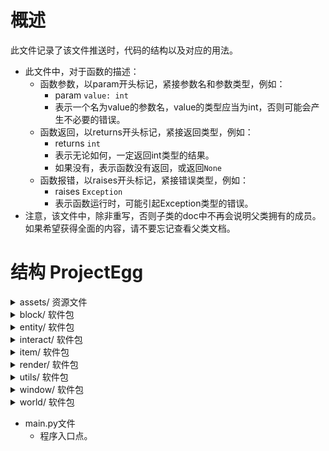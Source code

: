 # 概述

此文件记录了该文件推送时，代码的结构以及对应的用法。

- 此文件中，对于函数的描述：
  - 函数参数，以param开头标记，紧接参数名和参数类型，例如：
    - param ```value: int```
    - 表示一个名为value的参数名，value的类型应当为int，否则可能会产生不必要的错误。
  - 函数返回，以returns开头标记，紧接返回类型，例如：
    - returns ```int```
    - 表示无论如何，一定返回int类型的结果。
    - 如果没有，表示函数没有返回，或返回```None```
  - 函数报错，以raises开头标记，紧接错误类型，例如：
    - raises ```Exception```
    - 表示函数运行时，可能引起Exception类型的错误。
- 注意，该文件中，除非重写，否则子类的doc中不再会说明父类拥有的成员。如果希望获得全面的内容，请不要忘记查看父类文档。

# 结构 ProjectEgg

<details><summary>assets/ 资源文件</summary>

- font/ 管理所有字体文件
- texture/
  - block/ 所有方块纹理
  - egg/ 所有鸡蛋纹理
  - entity/ 所有实体纹理
  - item/ 所有物品纹理
  - player/ 玩家纹理，可以理解为皮肤
  - window/ 按钮和窗口的背景
  - no_texture.bmp 当找不到纹理时，会显示此图片

</details>

<details><summary>block/ 软件包</summary>

- block.py 文件
  - ```class Block```
    - 直接继承自```Element```
    - 直接继承者```Ground``` ```Wall```
    - 该类不应当被直接创建使用，应当被继承后使用。
    - 成员变量
      - ```_position: BlockVector``` 方块的位置，保护成员，使用```getBlockPosition()```或者```getPosition()```来访问。
      - ```_blockID: str``` 方块ID，保护成员，不可访问。
      - ```_holding: list[Element]``` 叠加元素，保护成员，使用```getHolding()```来访问，以及```holdAppend()```和```holdRemove()```等来修改。
    - 成员函数
      - ```__init__```
        - 创建方块类，初始化参数。
        - param ```blockID: str``` 方块唯一ID。同种方块一定拥有完全相同的ID，不同方块一定拥有不同的ID。例如，草地方块的ID是nature.grass。
        - param ```name: str``` 方块名称，有时方块可以被命名，一般情况下填入默认的名称即可。
        - param ```description: Description``` 方块说明。当鼠标悬浮在这个方块上时，会显示的方块信息。
        - param ```position: BlockVector``` 方块在世界上的位置。这一参数设置了以后就不应当变更，否则可能引发未知错误。
        - param ```texture: Texture``` 方块纹理。
      - ```tick```
        - 重写自```Element.tick()```，且应当被继承类重写。
      - ```passTick```
        - 重写自```Element.passTick()```。参考```Element.passTick()```
      - ```render```
        - 渲染这个方块。重写自```Renderable.render()```，可以重写。
      - ```canPass```
        - 查看一个实体是否能够经过这个方块。每个继承方块类都<font color='red'>必须必须重写</font>这个函数。
        - param ```entity: Union['Entity', None] = None``` 检测的实体，默认传入None。如果传入None，则返回该方块是否可以被大多数一般实体经过，否则返回该方块是否可以被要检测的实体经过。
      - ```getPosition```
        - returns ```Vector``` 该方块的世界坐标。
      - ```getBlockPosition```
        - returns ```BlockVector``` 该方块的世界坐标，整数形式。
      - ```tryHold```
        - 尝试在方块上叠加其他方块。例如，如果把树视为方块，那么可以在草地上叠加树方块。可重写。
        - param ```block: Element``` 要叠加的方块。
        - returns ```bool``` 能否成功叠加。
      - ```holdAppend```
        - 在方块上叠加其他方块。请提前使用tryHold检查。可以重写。
        - param ```element: Element``` 要叠加的方块。
        - raises ```InvalidOperationException``` 当方块无法被叠加时，抛出错误。
      - ```getHolding```
        - 获取当前方块上叠加的所有元素。
        - returns ```list[Element]```
      - ```holdRemove```
        - 移除被叠加的某个元素。可以重写。
        - param ```element: Element``` 要移除的元素。
        - returns ```bool``` 如果成功移除，返回```True```；如果失败，比如不存在，返回```False```
      - ```save```
        - 保存这个方块。可以重写。
        - returns ```dict``` 这个函数会返回方块的位置，ID和叠加方块。
      - ```load```
        - ```@classmethod``` 函数应当直接用类名调用。
        - 从字典中加载这个方块。每个继承类都<font color='red'>必须包含</font>一个独立的@classmethod的该函数
        - 这个函数可以从字典中加载方块的位置、ID和叠加方块，但是必须传入一个非None的Block实例，然后这个函数会将加载到的位置、ID和叠加方块赋给传入的block。继承类加载方块时，可以调用Block.load()并传入已经部分加载的方块来简化一些流程。
        - param ```d: dict``` 要加载的方块字典。
        - param ```block: Union[Block, None] = None``` 要加载的方块实例。默认为None，使用时，不应当传入None。
        - returns ```Block``` 被加载的方块，也就是传入的block。
        - raises ```InvalidOperationException``` 如果传入的block为None，抛出错误。
      - ```__str__```
        - 转化为字符串，输出方块的类型和名字。
        - returns ```str```
      - ```__repr__```
        - 同```__str__```
        - returns ```str```
  - ```class Ground```
    - 直接继承自```Block```
    - 直接继承者```GrassBlock``` ```PathBlock``` ```FarmlandBlock``` ```ErrorBlock```
    - 所有的地面方块。这个类自行重写了```canPass```，并对任何情况都返回True。
  - ```class Wall```
    - 直接继承自```Block```
    - 所有的墙类方块。这个类自行重写了```canPass```，并对任何情况都返回False。
  - ```class GrassBlock```
    - 直接继承自```Ground```
    - 草地方块，可以直接创建实例、使用。
    - 成员函数：
      - ```__init__```
        - 创建草方块。
        - param ```position: BlockVector``` 方块坐标。
      - ```load```
        - ```@classmethod```
        - 从字典中加载草方块。
        - param ```d: dict``` 要加载的方块字典。
        - returns ```GrassBlock``` 被加载的方块。
  - ```class PathBlock```
    - 直接继承自```Ground```
    - 草径方块，可以直接创建实例、使用。
    - 成员函数：
      - ```__init__```
        - 创建草径方块。
        - param ```position: BlockVector``` 方块坐标。
      - ```load```
        - ```@classmethod```
        - 从字典中加载草径方块。
        - param ```d: dict``` 要加载的方块字典。
        - returns ```PathBlock``` 被加载的方块。
  - ```class FarmlandBlock```
    - 直接继承自```Ground```
    - 耕地方块，可以直接创建实例、使用。
    - 成员函数：
      - ```__init__```
        - 创建耕地方块。
        - param ```position: BlockVector``` 方块坐标。
      - ```load```
        - ```@classmethod```
        - 从字典中加载耕地方块。
        - param ```d: dict``` 要加载的方块字典。
        - returns ```FarmlandBlock``` 被加载的方块。
  - ```class ErrorBlock```
    - 直接继承自```Ground```
    - 错误方块，可以直接创建实例、使用。用于调试。
    - 成员函数：
      - ```__init__```
        - 创建错误方块。
        - param ```position: BlockVector``` 方块坐标。
      - ```load```
        - ```@classmethod```
        - 从字典中加载错误方块。
        - param ```d: dict``` 要加载的方块字典。
        - returns ```ErrorBlock``` 被加载的方块。
  - 文件尾部的剩余代码块
    - 这些代码向```blockManager```（位于block/manager.py）注册方块ID和方块类，用于避免循环import问题。
    - 这样其他类在想要使用方块的时候，就可以直接使用方块ID向```blockManager```发起寻找请求，而不用导入方块类，可以避免胡乱导入的问题。
- manager.py文件
  - ```class BlockManager```
    - 方块管理器。用于管理方块ID。
    - 成员变量：
      - ```_dic: dict``` 字典，以ID作为key，方块类作为value。使用```register()```和```get()```访问。
    - 成员函数：
      - ```register```
        - 注册一个方块ID和方块。
        - param ```blockID: str``` 方块ID。
        - param ```block: type``` 方块类名。
        - raises ```ValueError``` 如果传入的方块ID已经被注册，抛出错误。
      - ```get```
        - 通过key获取已经注册的方块类。
        - param ```blockID: str``` 方块ID。
        - returns ```type``` 方块类。
        - raises ```KeyError``` 如果传入的方块ID没有被注册，会由python内置dict抛出错误。
  - 文件尾部的剩余代码块
    - 创建了一个唯一的```blockManager```实例，可以在其他地方使用。其他地方也不应当再创建BlockManager实例。

</details>

<details><summary>entity/ 软件包</summary>

- enemy.py文件
  - ```class Enemy```
    - 所有敌对单位都应当继承这个类。
    - 成员变量：
      - ```_attackTimer: int``` 倒计时。为0时可以发起攻击，否则每tick减1。每次发起攻击后，会被修改为```_attackCoolDown```。
      - ```_attackCoolDown: int``` 攻击冷却。
      - ```_lockOn: Player | None``` 锁定的玩家。
      - ```_hasAI: bool``` 是否拥有AI。没有AI的时候不会主动移动。
      - ```_aiVelocity: Vector``` AI建议的速度。设置为无AI时会将其置0, 0、
    - 成员函数：
      - ```ai```
        - AI判断函数，此处应当写AI逻辑。
        - 主要用于锁定敌人（玩家）和调整速度。
      - ```setAI```
        - param ```enabled: bool``` 设置这个实体是否使用AI。
  - ```_EnemyUnit: RenderableString```
    - 不要直接使用，虽然也没什么问题就是了。只不过为了好看，建议使用```enemyUnit()```函数。
  - ```def enemyUnit```
    - 返回一个RenderableString，表示这是一个敌对单位。
    - 用于Description显示。
  - ```def searchRange```
    - 返回一个RenderableString，表示索敌范围。
    - 用于Description显示。
    - param ```sr: int``` 索敌范围。
  - ```def basicDamage```
    - 返回一个RenderableString，表示基础伤害。
    - 用于Description显示。
    - param ```bd: int``` 基础伤害。
  - ```class EnemyDog```
    - 一个示例敌人。
- entity.py文件
  - ```class Entity```
    - 直接继承自```Element```
    - 直接继承者```Player```
    - 成员变量：
      - ```__velocity: Vector``` 实体在游戏内移动的速度，私有成员，使用```getVelocity```访问。
      - ```__renderInterval: int``` 实体在屏幕上渲染不同资源的间隔，私有成员，不可访问。
      - ```_position: Vector``` 实体在地图上的位置，保护成员，使用```getPosition```访问。
      - ```_maxSpeed: float``` 实体的最大移动速度，保护乘员，目前不可访问。
      - ```_setVelocity: Vector``` 给实体设置速度时，会先赋值给它。然后经过运算再赋给```__velocity```。保护乘员，通过```setVelocity```访问。
      - ```_textureSet``` 纹理列表。一般认为0,1是前面，2,3是后，4,5是左，6,7是右。可以参考```class Player```的构造函数
      - ```_id``` 实体ID，与方块ID相似。
    - 成员方法：
      - ```__init__```
        - 创建Entity。不应当直接调用，应当继承后生成具体实体。
        - <font color='red'>每一个特定的实体都应当有一个唯一的ID，且继承后应当在定义完成后调用```entityManager.register(entityID, Type)。```</font>
        - param ```entityID: str``` 与方块ID相似。
        - param ```name: str``` 实体名称。
        - param ```description: Description``` 实体描述。
        - param ```textureSet: list[Texture]``` 实体纹理列表。参考成员变量```_textureSet```。
        - param ```speed: float``` 实体速度。
      - ```__processMove```
        - 处理速度，将```_setVelocity```计算后调整给```__velocity```。
        - 私有方法。
      - ```passTick```
        - 继承自```Element```，在游戏内每tick调用。不建议重写。
        - 该函数处理实体移动、速度处理，以及渲染纹理选择。
      - ```tick```
        - 继承自```Element```。可重写。
      - ```render```
        - 将纹理渲染到地图上。可以重写。
        - param ```delta: float``` 渲染时间偏移。值为渲染时刻与上一帧渲染时刻的时间差，与每tick时间的比值，用于平滑渲染。
        - param ```at: Vector | None``` 渲染位置。一般传入None，使用实体自己的位置进行渲染即可。
      - ```setVelocity```
        - 设置速度
        - param ```velocity: Vector``` 速度向量。
      - ```getPosition```
        - 获取实体的位置。
        - returns ```Vector``` 实体位置。
      - ```getVelocity```
        - 获取实体的当前速度。准确地说，是上一tick的速度。
        - returns ```Vector``` 实体速度。
      - ```save```
        - 保存这个实体。可以重写，重写后也可以调用```super().save()```，省略一些代码量。
        - returns ```dict``` 实体有关量的字典。
      - ```load```
        - ```@classmethod```
        - 从字典中加载实体。每一个重写的实体类都必须<font color='red'>必须重写</font>这个函数。重写
        - param ```d: dict``` 要加载的实体字典。
        - param ```entity: Entity | None``` 实体实例。如果传入了实体实例，则会在实例上加载，否则会创建一个新的实体实例。
        - returns ```Entity``` 被加载的实体。
  - ```class Damageable```
    - 所有有血条的实体都要额外继承这个类。
    - 成员变量：
      - ```_health: float``` 血量。
      - ```_maxHealth: float``` 最大血量。
      - ```_isAlive: bool``` 是否死亡。默认情况下，血量为0时会自动设置为死亡。这是死亡的唯一判定标准，即使血量为零，你也可以强行把这个_isAlive设为True，仍然不判定为死亡。
    - 成员函数：
      - ```onDeath```
        - 死亡时调用。默认，且应当，从世界中删除该实体。当然，如果想做一些死亡特效，可以重写这个函数。
      - ```onDamage```
      - ```onHeal```
        - 在对应被伤害、被治疗时调用。应当在这些函数内部具体应用伤害和治疗。
        - param ```amount: float``` 伤害值或者治疗值。
        - returns ```float``` 伤害值或实际治疗值。
      - ```setHealth```
        - 设置实体血量。
        - 自动适应最大值和最小值。
        - 如果实体已经死亡，则不会应用效果。
        - param ```health: float```
      - ```setMaxHealth```
        - 设置实体最大血量。
        - ```maxhealth: float```
      - ```getHealth```
        - returns ```float``` 当前血量。
      - ```getMaxHealth```
        - returns ```float``` 当前最大血量。
      - ```heal```
        - 治疗一个实体，但不会超过最大值。
        - 所有的治疗都应当使用这个函数。
        - 如果实体已经死亡，则不会应用效果。
        - param ```amount: float``` 治疗量。
        - returns ```float``` 实际被治疗的量。有时有治疗削减或者治疗加成，所以返回实际值。
      - ```damage```
        - 伤害一个实体。
        - 所有伤害都应当使用这个函数。
        - 如果实体已经死亡，则不会应用效果。
        - param ```amount: float``` 伤害量。
        - returns ```float``` 实际治疗量。有时候伤害会使血量低于0，此时仍然返回原始伤害值。
  - ```class Player```
    - 直接继承自```Entity``` ```Damageable```
    - 玩家实体，可以直接创建实例、使用。
    - 成员变量：
      - ```health: float``` 生命值。初始值暂定100，可以修改。
      - ```maxHealth: float``` 最大生命值。初始值暂定100，可以修改。
      - ```inventory: float``` 玩家背包，暂时没用。
    - 成员函数：
      - ```tick```
        - 继承自```Entity```，在游戏内每tick调用。
        - ```class Player```的重写添加了WASD四个按键的检测和速度设置。
      - ```load```
        - ```@classmethod```
        - 从字典中加载玩家。
  - 文件尾部的剩余代码
    - 向```entityManager```注册玩家类。```entityManager```与```blockManager```类似。
- manager.py文件
  - 参考block/manager.py文件。这两个文件基本作用相同，只不过一个管理实体、一个管理方块。

</details>

<details><summary>interact/ 软件包</summary>

- __init__.py文件
  - ```class Interact```
    - 管理玩家交互的类。只有一个实例，在文件尾定义。
    - 成员变量：
      - ```_KEY_COUNT: int = 256``` 是```keys```和```specialKeys```列表的长度。外部无法访问，不知道也无所谓。
      - ```mouse: BlockVector``` 指示鼠标在窗口中的相对位置。已经经过offset的调整，直接使用即可。
      - ```left: Status``` 鼠标左键的状态。参考```class Status```。
      - ```middle: Status``` 鼠标中键的状态。
      - ```right: Status``` 鼠标右键的状态。
      - ```scroll: ScrollStatus``` 鼠标滚轮的状态。参考```class ScrollStatus```。
      - ```keys: list[Status | None]``` 键盘按键的状态。要检查哪个键的状态，就使用```keys[pygame.K_***]```来访问到对应键的```Status```。访问对应的键之前，请检查pygame中K_***的值是否大于256（或者说，巨大无比），如果是，则访问```specialKeys[K_*** & 255]```
      - ```specialKeys: list[Status | None]``` 特殊键的状态，例如Ctrl、Win、Alt等键。
    - 成员方法
      - ```onKey```
      - ```onMouse```
      - 成员方法都只在main.py中调用，用于传入交互键状态。不需要其他地方调用或使用。
  - 文件尾部剩余代码
    - 定义了一个```interact: Interact```，所有的交互状态都在这个实例中。不需要额外创建```class Interact```的实例。
- key_process.py文件
  - ```def processKeys```
    - 每tick处理其他的交互问题。这会在每tick的最后最后，由main.py中唯一调用。
    - 例如，当前版本中，按Q会在控制台中输出interact.mouse的值，按退出会尝试弹出暂停窗口，按空格会切换相机锁定（```renderer.cameraAt()```）
- status.py文件
  - ```class Status```
    - 直接继承者```ScrollStatus```
    - 记录交互状态。
    - 成员变量：
      - ```name``` 按键的名字。
      - ```_presentStatus: bool``` 当前按键是否被按下。
      - ```_shouldDeal: bool``` 如果按键在被tick检测到按下前，就已经被玩家抬起，那么```_presentStatus```是False，但是这个变量仍然是```True```。每次按键的持续按下只会令该变量改为```True```一次。
      - ```__init__```
        - 初始化。应当只用于interact.py，其他地方不应使用。
        - param ```name: str``` 按键的名字。
      - ```set```
        - 手动设置状态。这可能忽略用户是否真实按下了对应的按键。
        - param ```status: bool``` 设置的状态。
        - 如果```status```和```_presentStatus```不同，也会让```_shouldDeal```改成```True```
      - ```peek```
        - 瞟一眼按键状态。
        - returns ```bool``` 当前按键是否被按下。
      - ```deal```
        - 只有```_shouldDeal```为```True```时，才会返回```presentStatus```的值，然后将```_shouldDeal```改为```False```。
        - returns ```bool``` 当前按键是否被按下。
      - ```__str__```
        - 转换成```str```，调试的时候可能有用。
  - ```class ScrollStatus```
    - 继承自```Status```
    - 记录鼠标滚轮的状态。注意，滚动值向下为正。
    - 注意，请一定一定<font color='red>不要调用</font>```class ScrollStatus```的```deal()```函数和```peek()```函数和```set()```函数，设计会直接抛错。
    - 成员函数：
      - ```scroll```
        - 让滚轮仿佛滚动了一定值。
        - param ```scr: int``` 滚动的值。
      - ```peekScroll```
        - 跟peek差不多，但是返回值改成```int```类型。
        - returns ```int``` 当前滚轮滚动的值。
      - ```dealScroll```
        - 跟deal差不多，但是返回值改成```int```类型。
        - returns ```int``` 当前滚轮滚动的值。
      - ```resetScroll```
        - 重置滚轮滚动的值为0。
      
</details>

<details><summary>item/ 软件包</summary>

- 参考新设计，这一软件包中的代码大概率应当弃用。

</details>

<details><summary>render/ 软件包</summary>

- font.py文件
  - ```class Font```
    - 字体类，可以用来绘制文本。
    - 成员变量：
      - ```_half: bool``` 标记是否是半尺寸字体，保护成员，不可访问。
      - ```_addr: str``` 标记文件的路径，保护成员，不可访问。
      - ```_yOffset: int``` 标记字体的纵向偏移。由于各个字体的上下浮动稍有不同，这一值让不同的字体看起来差不多平行。保护成员，不可访问。
      - ```_file: File``` python的File对象。
      - ```_font: pygame.font.Font``` pygame的字体对象。保护成员，不可访问。
    - 成员函数：
      - ```close```
        - 关闭字体文件。正常情况下不应当调用。这个函数会被自动调用。
      - ```get```
        - 获取pygame.font.Font对象。
        - 四个参数就是字面意思。
        - returns ```pygame.font.Font``` 调整过后的字体，请尽快使用，因为后续如果有其他的改动，这个对象同样会应用新的改动的效果。
      - ```draw```
        - 在屏幕上最原始地绘制字符。
        - 一般使用```RenderableString```绘制文字会更方便一些。
        - param ```screen: Surface``` 绘制的目标Surface。
        - param ```string: str``` 要绘制的字符串；
        - param ```x: int``` 绘制起点，左上角的x坐标。
        - param ```y: int``` 绘制起点，左上角的y坐标。
        - param ```color: int``` 字体的颜色，0xAARRGGBB
        - param ```bold: bool``` 字体是否采用粗体。
        - param ```italic: bool``` 字体是否采用斜体。
        - param ```underline: bool``` 字体是否添加下划线。
        - param ```strikeThrough: bool``` 字体是否添加删除线。
        - param ```background: int``` 背景颜色，0xAARRGGBB。
      - ```setHeight```
        - 设置字体的高度。正常情况不应调用，应当仅在窗口大小改变时被系统自动调用。手动调用可能会出现意料之外的错误。
        - param ```height: int``` 高度。
        - 注意，这个函数会自动调用```close```函数，然后重新打开文件。
  - ```allFonts = {}```
    - 所有字体的字典。以下为Key-Value对：
    - 00 - 华文宋体，默认字体。
    - 01 - 刀剑神域字体，EmsiaetKadosh的私货。
    - 02 - Yumincho字体，日语的显示会很漂亮。EmsiaetKadosh的私货。
    - 10，11，12对应以上的半尺寸字体。
    - 如果想加其他字体请通知EmsiaetKadosh。
  - ```def setScale```
    - ```@times``` 这个函数会被计时。
    - 不应手动调用。窗口大小改变时自动调用。
    - param ```scale: float``` 缩放比例。
  - ```def initializeFont```
    - 不应手动调用。
    - 仅在main.py中用于初始化字体字典。
  - ```def finalize```
    - 程序终止时，调用这个函数。
    - 不应手动调用。
    - 但是还没有自动调用。如果你什么时候看到了这句话，告诉EmsiaetKadosh，告诉他这里有一坨屎山。
- renderable.py文件
  - ```class Renderable```
    - 直接继承者```Element``` ```Window``` ```Widget``` ```World``` 还有啥忘了
    - 所有能渲染的东西都继承这个类。
    - 成员变量：
      - ```_texture: Texture``` 保护成员，继承可访问，也可以通过```getTexture```访问。
    - 成员函数：
      - ```__init__```
        - param ```texture: Texture``` 要渲染的纹理。
      - ```render```
        - 渲染```_texture```到屏幕上。可以重写。
        - param ```delta: float``` tick时间偏移，在0~1之间。值为渲染时刻与上一帧渲染时刻的时间差，与每tick时间的比值，用于平滑渲染。
        - param ```at: Vector | None``` 绘制位置。一般情况下，被渲染的东西知道自己应当渲染到屏幕的具体位置，此时```at=None```，但是有时如果需要渲染物品等，就需要通过这个参数告知其应当渲染的位置。
      - ```passRender```
        - 不建议重写，可以重写。不要忘了调用```super().passRender(delta, at)```。
        - param ```delta: float```
        - param ```at: Vector | None```
        - 与```render()```相同。
      - ```getTexture```
        - 获取```_texture```。
        - returns ```Texture```
- renderer.py文件
  - ```enum Location```
    - 继承自```Enum```
    - 枚举类。标记渲染位置。字如其名。
  - ```class RenderStack```
    - 外部不需要使用。目前好像也没用。
  - ```class Renderer```
    - 唯一实例定义在文件尾部。
    - 成员变量：
      - ```_screen: Surface``` 屏幕。一般不直接在上面渲染。
      - ```_size: tuple[float, float]``` 即```_screen.get_size()```
      - ```_canvas: Surface``` 画布。所有的渲染都在画布上进行，然后由系统自动渲染到屏幕上。
      - ```_canvasSize: Vector``` 画布尺寸。和屏幕尺寸略有不同，因为屏幕长宽比锁定。
      - ```_canvasCenter: BlockVector``` 画布的中心点。只是为了减少一些计算量。
      - ```_isRendering: bool``` 标记当前是否正在渲染。有的操作在渲染期间进行会非常容易报错崩溃，采用这种方式可以知道具体哪里的行为容易出错。
      - ```_renderStack: RenderStack``` 目前没用。用来存储缩放值。
      - ```_camera: SynchronizedStorage[Vector]``` 相机位置。由于是多线程，所以套壳这个```SynchronizedStorage```防止多线程闪屏。
      - ```_cameraAt: Union[Entity, None]``` 标记相机追踪的实体。如果为```None```，相机不动；如果不为```None```，
      - ```_systemScale: int``` 系统缩放比例。这纯粹由窗口决定，所以不要乱设置，虽然确实可以用```setSystemScale()```设置。
      - ```_systemScaleChanged: bool``` 系统缩放比例是否改变。调用```setSystemScale()```后会自动置为```True```，渲染前会令渲染系统适应新的系统缩放比例。
      - ```_mapScale: int``` 这是最终的地图缩放比例。值为```_customMapScale * _systemScale```。
      - ```_mapScaleChanged: bool``` 地图缩放比例是否改变。调用```setMapScale()```后会自动置为```True```，渲染前会令渲染系统适应新的地图缩放比例。
      - ```_uiScale: int``` 这是最终的UI缩放比例。值为```_customUiScale * _systemScale```。
      - ```_uiScaleChanged: bool``` UI缩放比例是否改变。调用```setUIScale()```后会自动置为```True```，渲染前会令渲染系统适应新的UI缩放比例。
      - ```_offset: BlockVector``` 渲染偏移。这是因为屏幕长宽比锁定、```_canvas```和```_screen```尺寸不同，为了把```_canvas```绘制到```_screen```的中间设置了这个变量。
      - ```_presentOffset: BlockVector``` 这个是跟```_renderStack```一起用的。目前没用。
      - ```_customMapScale: float``` 地图缩放比例。可以用```setMapScale()```设置，但是缩放过大会导致严重掉帧，过小了又看不见。默认的范围是0.5~8，可能会后续继续修改。
      - ```_customUIScale: float``` UI缩放比例。可以用```setCustomUiScale()```设置。
      - ```_is4to3: SynchronizedStorage[bool]``` 标记是否应当渲染为4:3。
    - 成员函数：
      - ```ready```
        - 检查渲染器状态是否良好。一般不需要手动检查，有自动检查的。
        - returns ```bool```
      - ```setScreen```
        - 每当窗口大小改变时，系统自动调用这个函数传入新的目标屏幕。不应手动调用。然后自动更改offset，canvas，canvasSize等。
        - param ```screen: Surface``` 目标屏幕。
      - ```cameraAt```
        - 令渲染器追踪一个实体，始终将目标实体渲染在屏幕中心。
        - param ```entity: Entity | None``` 要追踪的实体。如果为```None```，则取消追踪。
        - returns ```Entity | None``` 返回上一个追踪的实体。
      - ```getCameraAt```
        - 获取当前追踪的实体。
      - ```begin```
        - 开始渲染，不需要手动调用。
        - 这里会更新camera，更新canvas等等。
      - ```_updateOffset```
        - 保护方法，用于更新偏移。不需要手动调用。
      - ```end```
        - 渲染结束时调用，把canvas再绘制到屏幕上。不需要手动调用。
      - ```assertRendering```
        - 确保当前正在渲染。
        - 如果不在渲染，抛错。
        - raises ```InvalidOperationException```
      - ```assertNotRendering```
        - 确保当前不在渲染。
        - 如果正在渲染，抛错。
        - raises ```InvalidOperationException```
      - ```getSize```
        - 获取```_canvas```的尺寸。
        - returns ```Vector```
      - ```getCanvas```
        - 获取```_canvas```。
        - returns ```Surface```
      - ```getScreen```
        - 获取```_screen```。
        - returns ```Surface```
      - ```getCamera```
        - 获取```_camera```的最新位置。
        - returns ```Vector```
      - ```getOffset```
        - 获取```_offset```。其实没什么用，因为不需要手动计算这个偏移。
        - returns ```BlockVector```
      - ```render```
        - 渲染目标，不建议使用，因为值不好算，且效率低下。
        - 你看代码里的注释吧，我懒得抄了。
      - ```renderAtMap```
        - 以地图渲染的比例渲染目标。一般只用于渲染地图。
        - 手动调用比较少，调用Texture里的renderAtMap就好了。
        - param ```src: Surface``` 渲染来源Surface。
        - param ```mapPoint: Vector``` 地图上的位置坐标。
        - param ```fromPos: Vector | None``` 裁切源src的起始点。默认```None```不裁切。
        - param ```fromSize: Vector | None``` 裁切源src的大小。默认```None```不裁切。
      - ```renderAsBlock```
        - 作为方块渲染。会与```RenderAtMap```的计算方式稍有不同，但是意思都一样。
      - ```renderString```
        - 渲染字符串。
        - param ```text: RenderableString``` 要渲染的字符串。
        - param ```x: int``` 渲染参考点
        - param ```y: int``` 渲染参考点
        - param ```defaultColor: int``` 默认颜色，0xAARRGGBB
        - param ```location: Location``` 渲染位置，默认为左上角。参考点是RIGHT，那么就是要渲染的字符串右侧纵向中心点与参考点重合。反正就是这个意思。
      - ```push```
      - ```pop```
      - ```setScale```
        - 目前都没用。
      - ```setUiScale```
        - 设置UI缩放比例。
        - param ```scl: float``` 设置值。
      - ```setSystemScale```
        - 设置系统缩放比例。
        - param ```scl: int``` 设置值。
      - ```getSystemScale```
        - 获取当前系统缩放比例。
        - returns ```float```
      - ```setCustomMapScale```
        - 设置地图缩放比例。
        - param ```scl: float``` 设置值。
      - ```getCustomMapScale```
        - 获取当前_customMapScale。
        - returns ```float```
      - ```getMapScale```
        - 获取当前_mapScale。
        - returns ```float```
      - 后面的懒得写了。基本上都不需要手动调用。
- resource.py文件
  - ```class Texture```
    - 管理纹理资源，包含了文件的管理。
    - 不建议直接通过```t = Texture()```来创建新的纹理，应当使用```textureManager.getOrNew()```。
    - 成员变量：
      - ```_mapObject: bool``` 默认为```True```，标记是否应当根据renderer的mapScale调整。参考```adaptsMap()```函数。
      - ```_uiObject: bool``` 默认为```False```，标记是否应当根据renderer的uiScale调整。参考```adaptsUI()```函数。
      - ```_systemObject: bool``` 默认为```False```，标记是否应当根据renderer的systemScale调整。参考```adaptsSystem()```函数。
      - ```_file``` python的文件对象。
      - ```_surface: Surface``` 原图的Surface。
      - ```_systemScaleOffset: float``` 如果只根据systemScale调整，则额外应用这个offset作为一个系数。
      - ```_mapScaled: Surface | None``` 根据mapScale调整后的Surface。
      - ```_uiScaled: Surface | None``` 根据uiScale调整后的Surface。
      - ```_systemScaled: Surface | None``` 根据systemScale调整后的Surface。
      - ```_offset: Vector | None``` 渲染时的偏移。按照源图的像素为单位。大概吧，我也忘了，用到了再说。
    - 成员函数：
      - ```adaptsMap```
        - 调整该纹理是否应当适应地图缩放比例而改变。
        - param ```adapts: bool``` 是否应当适应地图缩放比例而改变。
        - 注意，如果置False，那么调用```renderAtMap```和```renderAsBlock```时可能会报错。
      - ```adaptsUI```
        - 调整该纹理是否应当适应UI缩放比例而改变。
        - param ```adapts: bool``` 是否应当适应UI缩放比例而改变。
        - 注意，如果置False，那么调用```renderAtInterface```时会优先使用```_uiScaled```，如果没有，则使用```_systemScaled```，再没有，则使用```_surface```。
      - ```adaptsSystem```
        - 调整该纹理是否应当适应系统缩放比例而改变。
        - param ```adapts: bool``` 是否应当适应系统缩放比例而改变。
        - 注意，如果置False，那么调用```renderAtInterface```时会优先使用```_systemScaled```，如果没有，则使用```_surface```。
      - ```renderAtInterface```
        - 以UI的方式渲染到屏幕上。
        - param ```at: Vector``` 指定渲染左上角起点。目前没用，要用找EmsiaetKadosh。
      - ```renderAsBlock```
        - 以地图地板的方式渲染到屏幕上。
        - param ```at: Vector``` 在地图上的位置。
        - param ```fromPos: Vector | None``` 默认None，源图截取起点。
        - param ```fromSize: Vector | None``` 默认None，源图截取大小。
        - 注意，如果```_mapScaled```为```None```，那么可能会报错。
      - ```renderAtMap```
        - 渲染到地图上。
        - param ```at: Vector``` 在地图上的位置。
        - param ```fromPos: Vector | None``` 默认None，源图截取起点。
        - param ```fromSize: Vector | None``` 默认None，源图截取大小。
        - 注意，如果```_mapScaled```为```None```，那么可能会报错。
      - ```change***Scale```
        - 用不到，不需要手动调用。用来在scale发生改变时刷新。
      - ```getSurface```
        - 获取```_surface```
        - returns ```Surface```
      - ```get***ScaledSurface```
        - 获取对应调整过的Surface，可能为None。
        - returns ```Surface | None```
      - ```setOffset```
        - 设置渲染时的偏移。
        - param ```offset: Vector``` 偏移量。
  - ```class ResourceManager```
    - 管理所有的```Texture```对象。
    - 成员变量：
      - ```_lock: Lock``` 用于防止多线程冲突，内部自动处理。
      - ```_textures: dict[str, Texture]``` 纹理字典，一般纹理ID就是对应的文件位置，去掉头的assets/texture/和尾的.bmp。
    - 成员函数：
      - ```getOrNew```
        - 获取纹理对象，如果没有，则当场创建。
        - 如果没有对应文件，则使用no_texture错误纹理。
        - param ```key: str``` 即为文件位置，舍去assets/texture和.bmp。
        - returns ```Texture```
      - ```get```
        - 直接获取资源。如果不存在，则抛错。
        - 所以其实都建议使用```getOrNew```，这个函数就忘了吧
        - param ```key: str``` 即为文件位置，舍去assets/texture和.bmp。
        - raises ```KeyError``` 如果不存在。
        - returns ```Texture```
      - ```has```
        - 检查是否存在对应的资源。
        - param ```key: str``` 即为文件位置，舍去assets/texture和.bmp。
        - returns ```bool```
      - ```register```
        - 直接注册一个资源。还是建议用```getOrNew```，这个函数也可以让它烂掉了。
        - param ```key: str``` 即为文件位置，舍去assets/texture和.bmp。
        - raises ```KeyError``` 如果已经存在。
      - ```changeMapScale```
      - ```ChangeScale```
        - 不需要手动调用。
  - 文件尾部的剩余代码：
    - 创建了一个唯一的```resourceManager: ResourceManager```对象。不应创建其他同类对象，直接使用这个就行。
- configs.py文件
  - ```def readConfig```
    - 自动调用。读取文件config.json。
    - 需要使用的话，叨叨EmsiaetKadosh。
    - 返回一个字典，键为配置名，值为配置值。
  - ```def writeConfig```
    - 自动调用。写入文件config.json。
    - 需要使用的话，叨叨EmsiaetKadosh。
    - param ```config: dict[str, Any]``` 写入字典。
  - ```readElseDefault```
    - 可以帮助读取配置文件。
    - param ```dic: dict[str, Any]``` 配置字典。
    - param ```key: str``` 键。
    - param ```else_: Any``` 键的对应默认值。如果字典里没有这个值，则返回else_。
    - param ```result_or_judgement: dict[any, any] | Callable[[any], any] | None``` 用来审判对应值是否合法。如果为dict，会将config.json中读取到的值作为键查找dict，返回对应的值；如果不存在，则会输出warningMessage；如果为Callable，则会调用这个函数。这个函数必须接受一个参数，为config.json中读取到的值，返回要设置成的值。如果是None，则直接返回config.json中读取到的值。
    - param ```warningMessage: str | None``` 键不存在时的警告信息。```
    - returns ```Any``` 读取到的类型。
- save.py文件
  - ```class Archive```
    - 存档类。基本上不需要手动使用，直接重写类的```save()```和```@staticmethod load()```即可。
    - 成员变量：
      - ```dic``` 公开，存档字典。
      - ```_name``` 存档名称。
      - ```_file``` 存档文件。
    - 成员函数
      - ```read```
        - 将文件读入存档字典。
      - ```write```
        - 将存档字典写入文件。
      - ```close```
        - 关闭文件。

</details>

<details><summary>utils/ 软件包</summary>

- __init__.py文件
  - ```class Utils```
    - 唯一实例定义于文件尾。不需要创建额外实例。
    - 成员变量：
      - ```_lock: Lock``` 防止多线程输出文字的时候排版混乱。
      - ```_logLevel: int``` 日志等级。可以在配置文件config.py中设置。
    - 成员函数：
      - ```__copyFromConfigs```
        - @staticmethod
        - 从configs.py中复制。因为会循环引用，所以不得不抄一份来。外部访问不了，外部要用直接用configs.py中的函数。
      - ```readConfig```
      - ```writeConfig```
        - config相关，不需要手动调用。
      - ```_output```
        - 输出一些内容到控制台。
        - 保护方法，外部不应直接使用。
      - ```trace```
      - ```debug```
      - ```info```
      - ```warn```
      - ```error```
        - 发送各个级别的信息到控制台。
        - 如```print```那样使用。
      - ```traceStack```
        - 获取调用栈信息。
        - param ```e: Exception``` 要分析的异常。
        - param ```msg: str | None``` 附加在开头的信息。
        - 如果你想知道某处的调用栈信息，你可以使用```traceStack(Exception())```，而不是```raise Exception()```，就可以在不抛错的情况下获知调用栈信息。
      - ```printException```
        - 一般在抛错后自动调用。
        - 一般不需要手动调用。
      - ```f***```
        - 浮点数系列函数。
        - 判断a和b的关系。
        - 精度为1e-9。
        - param ```a: float```
        - param ```b: float```
        - returns ```bool```
  - ```def prints```
    - 函数装饰器。用法是，在函数的定义处加入@符号使用。
    - 不会对函数本体和返回值造成什么影响。
    - 调用完成时，输出函数的入参和返回值。例如：
```python
from utils import prints
@prints
def func(*args, **kwagrs):
	print(args[0])
func(123, 234, 'hello', kw=('EmsiaetKadosh', 213))
# 输出结果：
# 123
# [IKUN] [TRACE] args: (123, 234, 'hello'), kwargs: {'kw': ('EmsiaetKadosh', 213)}, ret = None
```
  - ```def times```
    - 函数装饰器。用法是，在函数的定义处加入@符号使用。
    - 不会对函数本体和返回值造成什么影响。
    - 调用完成时，输出函数的运行时间。例如：
```python
from utils import times
@times
def func(*args, **kwagrs):
	print(args[0])
func(123, 234, 'hello', kw=('EmsiaetKadosh', 213))
# 输出结果：
# 123
# [IKUN] [TRACE] func takes 0.0128 ms
```
- element.py文件
  - ```class Element```
    - 直接继承者```Block``` ```Entity``` ```Item```
    - 所有的世界上的元素全部继承这个类。这个类现在不太需要被直接使用了，直接继承```Entity``` ```Block``` ```Item```之类的就行了。
- error.py文件
  - 存储一些自定义类型的错误。
  - ```class InvalidOperationError```
    - 提示代码上目前不能做这样的操作，不能调用这个函数等。
  - ```class NullPointerException```
    - 提示代码上传入了本不应该是None但是就是None的变量。
  - ```class IllegalStatusException```
    - 提示代码在进行某个操作时，某个状态不正确，例如在渲染期间执行了非渲染期间限定的操作。
  - ```class CodeBasedException```
    - 提示在写代码时，可能应当做某些事，但是没有做某些事。
- game.py文件
  - 相当于GameManager游戏管理器，只不过命名为game。
  - 全程只能有一个class Game的实例，定义在文件结尾。
  - ```class Game```
    - 管理所有游戏资源。
    - 成员变量：
      - ```_mainWorld: World``` 当前世界。可能重构。可以通过```getWorld()```获取。
      - ```running: bool``` 指示当前游戏是否正在运行。如果置为```False```，三个线程就会退出循环。建议使用```quit()```函数，这样可以在函数里执行一些必要的处理然后再退出。
      - ```tickCount: int```，运行时自增，指示游戏运行了多少tick。后面还会有隐藏问题，别忘了提醒EmsiaetKadosh。
      - ```_window: SynchronizedStorage[Union[Window, None]]``` 异步的窗口对象。可以通过```getWindow()```或```setWindow()```访问。
      - ```floatWindow: Union[FloatWindow, None]``` 浮动窗口，跟随鼠标移动。
    - 成员函数：
      - ```__init__```
        - 无特殊说明。
      - ```tick```
        - 不需要手动调用。
        - 执行所有的游戏tick。
      - ```render```
        - 不需要手动调用。
        - 执行所有的游戏render。
      - ```setWindow```
        - 异步地设置窗口。
        - 注意，设置后不会立即改变，会在下一tick才应用改变。
        - param ```window: Union[Window, None]``` 为None就是关闭所有窗口。
      - ```getWindow```
        - 获取窗口。
        - 注意，获取的是当前tick的窗口，而不是立即设置的窗口。
        - returns ```Window```
      - ```setWorld```
        - 设置世界。
        - 如果设置为None，也会同时把```render._cameraAt```设为None。
        - param ```world: Union[World, None]```
      - ```getWorld```
        - 获取当前的世界。
        - returns ```World```
      - ```quit```
        - 退出程序，也就是把```running```设为False
      - ```readConfig```
      - ```writeConfig```
        - ```@staticmethod```
      - ```processMouse```
        - 不需要手动调用。
  - 文件尾部的剩余代码
    - 定义了唯一的game实例。用这个game就行。尽可能不要重新给这个game赋值。
- sync.py文件
  - 主要处理多线程的冲突问题。
```python
from utils.sync import SynchronizedStorage
storage: SynchronizedStorage[int] = SynchronizedStorage(0)
```
  - ```class SynchronizedStorage(Generic[_SyncT])```
    - ```_SyncT``` 模板类。用法是这样的。
    - 成员变量都是保护成员，不可以直接访问。
    - 该类包装的变量都是在所有线程都可以设置更改，但大多只有一个线程需要读取并使用的。
    - 所有线程设置后，设置值都会临时存储，在使用线程调用```apply```后才会应用变化。
    - 参考下面的方法文档就行。
    - 成员函数：
      - ```__init__```
        - 设置一个初始值，然后deepcopy一个值给newValue。
        - param ```value: _SyncT```
      - ```get```
        - 获取当前值。
        - 获取的是原对象，所以如果```get().***()```，会改变原对象。不建议，但允许。
        - returns ```_SyncT```
      - ```getNew```
        - 获取最新设置的值。最新值可能尚未应用。
        - returns ```_SyncT```
      - ```set```
        - 设置最新值。
        - param ```value: _SyncT```
      - ```apply```
        - 应用变化。把newValue应用给value。
        - param ```value: _SyncT``` 会把这个value给newValue，None也可以传入。
  - ```class SynchronizedModifier(Generic[_SyncT])```
    - 成员变量都是保护成员，不可以直接访问。
    - 该类包装的变量都是在所有线程都可以设置更改，但大多只有一个线程需要读取并使用的。
    - 所有线程设置后，设置值都会临时存储，在使用线程调用```apply```后才会应用变化。
    - 参考下面的方法文档就行。
- text.py文件
  - 与文本有关的处理。
  - ```class Description```
    - 描述文本。
    - 可以继承。
    - 成员变量：
      - ```_d: list[RenderableString]``` 描述字符串列表。
    - 成员函数：
      - ```__init__```
        - 构造函数。
        - param ```d: list[RenderableString]``` 要显示的字符串列表
      - ```generate```
        - 用于获取显示文本。不应当手动调用。每当显示时会调用一次，可以与计时相关联。如果你想实现随时间变化的文本，那你可以继承然后重写这个函数。
        - returns ```list[RenderableString]``` 默认的返回值。
  - ```class InnerStringConfig```
    - 不需要外部使用，为了渲染带风格的```InnerStringConfig```方便而创建。
  - ```class RenderableString```
    - 可以实现非常丰富的字符串显示。
    - 具体用法在readme.md中，这里不再重复写。
    - 传入字符串构造时，会立刻解析字符串生成```InnerStringConfig```列表存储在成员变量中。
    - 成员变量：
      - ```set: list[InnerStringConfig]``` 渲染字串列表。必要时可以外部更改，但不建议更改。
    - 成员函数：
      - ```__init__```
        - 初始化创建一个渲染字符串。
        - param ```string```要渲染的字符串，采用如readme.md中写的格式。不懂的反正也可以叨叨EmsiaetKadosh。
      - ```_parseAppend```
        - 解析字符串，然后添加到列表末尾。
        - 保护函数，外部不能也不需要调用。
      - ```length```
        - 计算字符串渲染需要的像素宽度。
        - returns ```int```
      - ```lengthSmall```
        - 强制令字符串以小字体渲染，计算像素宽度。
        - returns ```int```
      - ```renderAt```
        - 渲染这个字符串。
        - param ```screen: Surface``` 渲染目标。
        - param ```x: int``` ```y: int``` 渲染坐标。
        - param ```defaultColor: int``` 0xRRGGBBAA格式。如果字符串没有指定具体颜色，则使用这个颜色。
        - returns ```int``` 渲染后，右上角的x坐标。
      - ```renderSmall```
        - 用法与```renderAt```一样，只不过强制用小字体渲染。
        - param 同```renderAt```。
        - returns 同```renderAt```。
      - ```__str__```
        - 创建类时debug用。可以忽略。
- vector.py文件
  - 这个文件的东西太多了，我真的懒得写了。。。
  - ```class Matrix```
    - 参考你学的线性代数。
    - 成员函数：
      - ```add``` ```subtract``` ```multiply```
        - param ```other: Matrix | Vector | BlockVector | int | float```
        - <font color='red'>注意此处的描述。</font>
        - 如果传入```Matrix```，则执行矩阵乘法，然后自身修改为结果，返回自身。
        - 如果传入```Vector | BlockVector```，则执行矩阵乘向量，返回新的```Vector```实例。注意，无论如何不返回```BlockVector```。
        - 如果传入```int | float```，则将自身所有数字乘以这个传入的整数，自身修改为结果，返回自身。
      - ```+ - * @```运算符
        - 其中，```@```是矩阵乘运算符。如果乘以```int | float```，只能使用```*```，而乘以```Vector | BlockVector | Matrix```，只能用```@```。
        - 与上述的相同。唯一的不同是，不会修改自身，而是在所有情况都创建新的实例然后返回新的实例。
      - ```==```
        - 比较两个矩阵的所有数字是否全部相等。
  - ```class Matrices```
    - 存储了常用的矩阵。不要修改这里的矩阵。
  - ```class Vector```
  - ```class BlockVector```
    - 前者记录float，后者只记录整数。
    - 共有成员函数：
      - ```set```
        - 顾名思义。可以set((x, y))传入的元组，可以传入set(x, y)分别传入x和y的值，也可以传入另一个Vector或者BlockVector。
      - ```setX``` ```setY```
        - 顾名思义。
      - ```add``` ```subtract``` ```multiply```
        - 与Matrix相似，自身修改为结果，然后返回自身。
        - 参数可以传入Vector或者BlockVector，也可以传入数字元组。
        - ```multiply```只接受数字参数，点乘请用```dot```，没有叉乘。
      - ```dot```
        - 点乘另一个向量。
        - param ```other: Vector```
        - returns ```float```
      - ```clone```
        - 复制一份自身。主要用于链式调用的开头。
        - returns ```Vector | BlockVector```
      - ```length```
        - returns ```float``` 绝对长度。
      - ```lengthManhattan```
        - returns ```float | int``` 曼哈顿长度。
      - ```normalize```（BlockVector中是```normalizeClone）
        - 获取自身的单位向量。Vector会将自身修改为单位向量，BlockVector会创建一个自身单位向量的Vector返回。
        - returns ```Vector```
      - ```reverse```
        - returns ```Vector | BlockVector``` 反向自身。
      - ```distance```
        - 传入一个对应向量，计算两个向量末端的距离。
      - ```distanceManhattan```
        - 传入一个向量，计算两个向量的曼哈顿距离。也就是abs(x1 - x2) + abs(y1 - y2)
        - returns ```float```
      - ```getTuple```（Vector中独特拥有```getBlockTuple，即转化为方块坐标然后返回方块元组。）
        - 将向量转化成元组。
        - 注意，getBlockTuple采用floor，即0.5约为0，-0.1约为-1。
      - Vector中的```getBlockVector```和 BlockVector中的```getVector```
        - 两种类型相互转换。
      - ```directionalClone``` ```directionalCloneBlock```
        - 返回方向性向量。即，返回的向量的x和y分别表示原向量x和y的符号。二者区别在于返回值类型。
      - ```pointVertcalTo```
        - 将本坐标视为坐标点，求该点到直线的垂线向量，包含长度。
        - param ```line: Vector``` 目标直线
        - return ```Vector``` 垂线向量
      - ```save```
      - ```load```
        - ```@classmethod```
      - ```+ - * /```
        - 与Matrix相似。都返回新的实例，不会修改原值。
      - ```==```
        - 顾名思义。
    - Vector中独特函数：
      - ```xInteger``` ```yInteger```
        - 检查x和y坐标是否是整数。
        - returns ```bool```
      - ```extendX``` ```extendY```
        - 将x或y修改为传入的值，然后等比放大这个向量。
        - param ```x | y: int```
        - returns 自身。

</details>

<details><summary>window/ 软件包</summary>

- widget.py文件
  - ```class ColorSet```
    - 就只不过是集成了一下。
    - 成员变量：
      - ```inactive``` 控件不活动（不可用）的颜色。
      - ```active``` 控件活动（可用）的颜色。
      - ```hover``` 鼠标悬停在控件上时的颜色。
      - ```click``` 鼠标按下时显示的颜色。
    - 成员函数：
      - ```__init__```
        - param ```isText: bool``` 创建时，会默认将上述的四个成员变量初始化，这个参数可以确定是按照默认背景色的颜色还是按照默认文本颜色进行初始化。
      - ```clone```
        - returns ```ColorSet``` 自身的副本。
  - ```class Widget```
    - 直接继承自```Renderable```
    - <font color='red'>注：以下类型```(int, int) -> bool```类型标注均表示函数类型，接受鼠标实际位置x, y为参数，返回bool表示是否阻断消息传递。除非特殊情况，返回True即可。</font>
    - 成员变量：
      - ```location: Location``` 位置确定方式。参考```class Location```。
      - ```textLocation: Location``` 文本相对于控件的位置确定方式。
      - ```x: float``` ```y: float``` 位置。-1~1的小数，实际确定位置的时候会用此处的x和y乘以屏幕的宽高，然后乘以uiScale（目前尚未实施）。
      - ```width: float``` ```height: float``` 同上。
      - ```name: RenderableString``` 显示在按钮上的文字。如果继承并重写了```render```函数则另当别论，你可以随意显示你想显示的文字。
      - ```description: Description``` 鼠标悬浮时显示的提示文字。强制显示为小字。
      - ```_x, _y, _w, _h``` 保护成员。用于存储实际的位置，以像素为单位。
      - ```_isMouseIn: bool``` 保护成员。用于标记鼠标是否在控件内部。
      - ```active: bool``` 表示控件是否可用。
      - ```onHover: (int, int) -> bool``` 函数类型成员变量，当鼠标悬停在上方且移动时调用。
      - ```onClick: (int, int) -> bool``` 函数类型成员变量，当鼠标按下时调用。目前不可用。
      - ```onMouseUp: (int, int) -> bool``` 函数类型成员变量，当鼠标抬起时调用。
      - ```onMouseDown: (int, int) -> bool``` 函数类型成员变量，当鼠标按下时调用。
      - ```onTick: () -> int``` 函数类型成员变量，不接受参数，返回值目前没用。每tick都会调用。
      - ```color: ColorSet``` 背景颜色。
      - ```textColor: ColorSet``` 文本颜色。
    - 成员函数：
      - ```onResize```
        - 不需要手动调用，也基本不需要重写。可以但不建议重写。
        - 根据窗口大小重新调整控件大小。
      - ```isMouseIn```
        - 不需要手动调用。检查鼠标是否在控件内部。
        - 注意，这个函数会调整```_isMouseIn```成员变量，不要轻易使用。
        - param ```x: int, y: int``` 鼠标位置
        - returns ```bool```
      - ```tick```
        - 每tick调用，可以重写。
      - ```click```
        - 触发点击。目前没有自动调用，建议暂时不要使用。
      - ```pass***```
        - 都是内部调用，不建议重写，也不需要手动调用。
  - ```class Button```
    - 其实并没有干什么事。当然以后可能哪次更新会更改，也可能把onClick专门给Button类。
    - 命名上这个看得舒服，所以按钮就都用Button不要用Widget好了，虽然功能一毛一样。
- window.py文件
  - ```class Window```
    - 窗口类。目前所有的窗口一定占满屏幕，且同时只能显示一个窗口。
    - 成员变量：
      - ```_title: str``` 窗口标题，目前没有做显示。
      - ```_widgets: list[Widget]``` 子组件。注意，index越小的组件相当于在越上层。
      - ```_catches: Widget | None``` 目前未启用。当前捕捉的组件。所有消息会先传到这个组件，然后再传给其他组件。
      - ```backgroundColor: int``` 背景颜色。
    - 成员函数：
      - ```renderBackground```
        - 渲染背景。
        - 默认情况下，会先检查texture是否为None，如果有，则之渲染texture。
        - 如果没有texture，则会渲染背景颜色。
        - param ```delta: float``` tick偏移。
      - ```render```
        - 可重写。会在渲染背景之后、渲染控件之前调用。如果你不满意你就去重写```passRender```改顺序。
      - ```pass***```
        - 内置调用接口，可以但不推荐重写。
        - 会调用对应的不带pass前缀的成员（或者on成员变量），并令所有子组件调用对应pass成员函数。
      - ```tick```
        - 每tick调用一次。
      - ```pauseGame```
        - 可重写。有些窗口打开状态下不需要暂停游戏，或者根据不同的需要有时暂停有时不暂停。这个函数就是获取是否暂停游戏的。
        - returns ```bool```
  - ```class FloatWindow```
    - 浮动窗口，随鼠标位置移动。鼠标悬浮显示窗口。
    - 应当拥有唯一实例，位于game.floatWindow。
    - 成员变量：
      - ```_rendering: Description | None``` 要渲染的Description内容。
    - 成员函数：
      - ```submit```
        - 提交一个要渲染的Description。
        - 及时更改。
        - param ```contents: Description```
      - ```render```
        - 渲染悬浮窗口。不需要手动调用。
  - ```class PresetColors```
    - 存储一些静态常用颜色。
    - 不要更改里面的颜色。
  - ```class ***Window```
    - 一些EmsiaetKadosh已经写好的窗口示例，目前也正在使用。可以参考和更改。

</details>

<details><summary>world/ 软件包</summary>

- world.py文件
  - ```class World```
    - 管理一个世界，或者也可以称为场景。
    - 成员变量：
      - ```_name: str``` 保护成员。这是世界的名字，目前也是存档的名字。
      - ```_player: Player | None``` 玩家对象。
      - ```_id: int``` 世界ID，目前好像没有使用。
      - ```_entityList: set[Entity]``` 所有实体列表。
      - ```_ground: dict[int, Block]``` 所有地面地图。int指的是hash(BlockVector())。
      - ```_seed: Random``` 用于随机世界，目前没有采用。后面肯定会用。
    - 成员函数：
      - ```generateDefaultWorld```
        - ```@classmethod```
        - 用于创建默认世界。目前是用于创建debug世界。
        - returns ```World```
      - ```tick``` ```render``` 执行tick和渲染。
      - ```addPlayer```
        - 添加玩家，或者说设置玩家。
        - param ```player: Player | None```
      - ```getPlayer```
        - 获取当前玩家，可能是None。
        - returns ```Player | None```
      - ```addEntity```
        - 添加实体。
        - param ```entity: Entity```
      - ```removeEntity```
        - 移除目标实体。
        - param ```entity: Entity```
      - ```getBlockAt```
        - 获取BlockVector对应的方块。
        - param ```point: BlockVector```
        - returns ```Block | None```
      - ```setBlockAt```
        - 设置BlockVector对应的方块。
        - param ```point: BlockVector, block: Block```
        - returns ```Block | None``` 原来此处的方块。
      - ```rayTraceBlock```
        - 给定起点、方向、追踪距离，返回所有射线经过的方块。恰好经过方块拐角也会返回。
        - param ```start: BlockVector```
        - param ```direction: BlockVector```
        - param ```length: float```
        - param ```width: float``` 宽度，默认0。非零时，视为考虑某个矩形覆盖到的所有方块。
        - returns ```list[tuple[Block | BlockVector, Vector]]``` 元素列表，按距离从小到大。如果方块为None，则元组第一个参数为方块向量；如果方块不为None，则元组第一个参数为方块。第二个参数为起始点方向向的命中点向量。没有宽度偏移。
      - ```save```
      - ```load```
        - ```@classmethod```
        - 保存和加载世界。
  - ```def generateRandom```
    - 原本用于获取随机数生成器，现在没有实际使用。

</details>

- main.py文件
  - 程序入口点。

